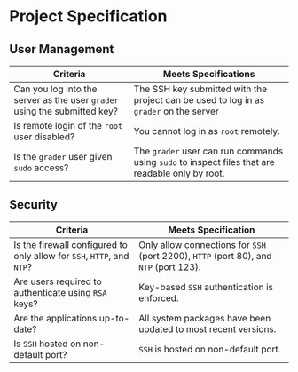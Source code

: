 # Project Specification

## User Management
Criteria | Meets Specifications
---------|----------------------
Can you log into the server as the user `grader` using the submitted key? | The SSH key submitted with the project can be used to log in as `grader` on the server
Is remote login of the `root` user disabled? | You cannot log in as `root` remotely.
Is the `grader` user given `sudo` access? | The `grader` user can run commands using `sudo` to inspect files that are readable only by root.

## Security
Criteria | Meets Specification
---------|---------------------
Is the firewall configured to only allow for `SSH`, `HTTP`, and `NTP`? | Only allow connections for `SSH` (port 2200), `HTTP` (port 80), and `NTP` (port 123).
Are users required to authenticate using `RSA` keys? | Key-based `SSH` authentication is enforced.
Are the applications up-to-date? | All system packages have been updated to most recent versions.
Is `SSH` hosted on non-default port? | `SSH` is hosted on non-default port.













